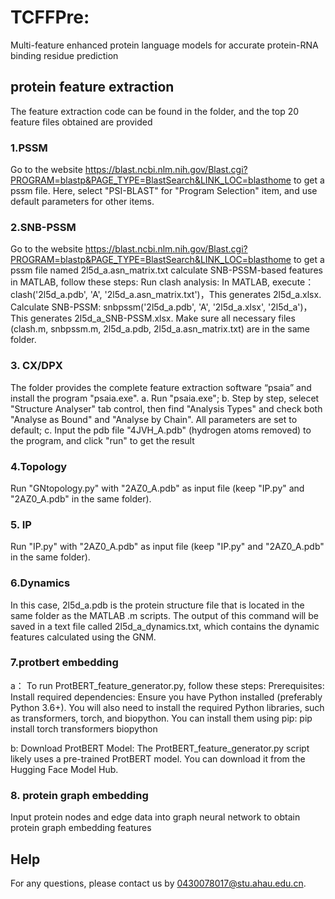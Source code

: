 # TCFFPre:
Multi-feature enhanced protein language models for accurate protein-RNA binding residue prediction

## protein feature extraction

The feature extraction code can be found in the folder, and the top 20 feature files obtained are provided

### 1.PSSM

Go to the website https://blast.ncbi.nlm.nih.gov/Blast.cgi?PROGRAM=blastp&PAGE_TYPE=BlastSearch&LINK_LOC=blasthome to get a pssm file.
Here, select "PSI-BLAST" for "Program Selection" item, and use default parameters for other items.

### 2.SNB-PSSM
Go to the website https://blast.ncbi.nlm.nih.gov/Blast.cgi?PROGRAM=blastp&PAGE_TYPE=BlastSearch&LINK_LOC=blasthome to get a pssm file named 2l5d_a.asn_matrix.txt 
calculate SNB-PSSM-based features in MATLAB, follow these steps:
Run clash analysis: 
In MATLAB, execute：clash('2l5d_a.pdb', 'A', '2l5d_a.asn_matrix.txt')，This generates 2l5d_a.xlsx.
Calculate SNB-PSSM:
snbpssm('2l5d_a.pdb', 'A', '2l5d_a.xlsx', '2l5d_a')，This generates 2l5d_a_SNB-PSSM.xlsx.
Make sure all necessary files (clash.m, snbpssm.m, 2l5d_a.pdb, 2l5d_a.asn_matrix.txt) are in the same folder.

### 3. CX/DPX
The folder provides the complete feature extraction software “psaia” and install the program "psaia.exe".
a. Run "psaia.exe";
b. Step by step, selecet "Structure Analyser" tab control, then find "Analysis Types" and check both "Analyse as Bound" and "Analyse by Chain". All parameters are set to default;
c. Input the pdb file "4JVH_A.pdb" (hydrogen atoms removed) to the program, and click "run" to get the result

### 4.Topology
Run "GNtopology.py" with "2AZ0_A.pdb" as input file (keep "IP.py" and "2AZ0_A.pdb" in the same folder).

### 5. IP
Run "IP.py" with "2AZ0_A.pdb" as input file (keep "IP.py" and "2AZ0_A.pdb" in the same folder).

### 6.Dynamics
In this case, 2l5d_a.pdb is the protein structure file that is located in the same folder as the MATLAB .m scripts. The output of this command will be saved in a text file called 2l5d_a_dynamics.txt, 
which contains the dynamic features calculated using the GNM.

### 7.protbert embedding
a： To run ProtBERT_feature_generator.py, follow these steps:
    Prerequisites:
    Install required dependencies: Ensure you have Python installed (preferably Python 3.6+). You will also need to install the required Python libraries, 
    such as transformers, torch, and biopython. You can install them using pip: pip install torch transformers biopython
    
b:  Download ProtBERT Model: The ProtBERT_feature_generator.py script likely uses a pre-trained ProtBERT model. You can download it from the Hugging Face Model Hub.

### 8. protein graph embedding 
Input protein nodes and edge data into graph neural network to obtain protein graph embedding features


## Help

For any questions, please contact us by 0430078017@stu.ahau.edu.cn.

